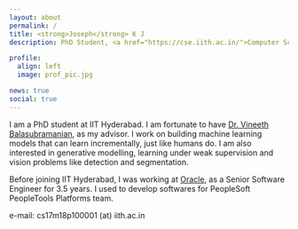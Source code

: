```yaml
---
layout: about
permalink: /
title: <strong>Joseph</strong> K J
description: PhD Student, <a href="https://cse.iith.ac.in/">Computer Science Department</a>, <a href="https://www.iith.ac.in/">Indian Institute of Technology Hyderabad</a>

profile:
  align: left
  image: prof_pic.jpg

news: true
social: true
---
```


I am a PhD student at IIT Hyderabad.
I am fortunate to have <a href="https://www.iith.ac.in/~vineethnb/index.html" target="_blank">Dr. Vineeth Balasubramanian</a>, as my advisor.
I work on building machine learning models that can learn incrementally, just like humans do.
I am also interested in generative modelling, learning under weak supervision and vision problems like detection and segmentation.

Before joining IIT Hyderabad, I was working at <a href="https://www.oracle.com/index.html" target="_blank">Oracle</a>, as a Senior Software Engineer for 3.5 years.
I used to develop softwares for PeopleSoft PeopleTools Platforms team.

e-mail: cs17m18p100001 (at) iith.ac.in